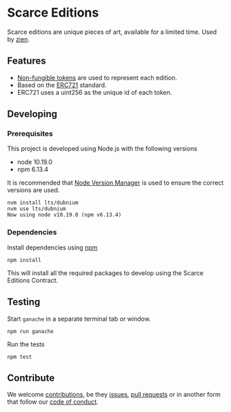 # Scarce Editions
Scarce editions are unique pieces of art, available for a limited time. Used by [zien][zien].

## Features
- [Non-fungible tokens][nft] are used to represent each edition. 
- Based on the [ERC721][erc721] standard. 
- ERC721 uses a uint256 as the unique id of each token. 

## Developing

### Prerequisites

This project is developed using Node.js with the following versions 

* node 10.19.0
* npm 6.13.4

It is recommended that [Node Version Manager][nvm] is used to ensure the correct versions are used. 

    nvm install lts/dubnium
    nvm use lts/dubnium
    Now using node v10.19.0 (npm v6.13.4)

### Dependencies

Install dependencies using [npm][npm]

    npm install

This will install all the required packages to develop using the Scarce Editions Contract.

## Testing

Start `ganache` in a separate terminal tab or window.

    npm run ganache

Run the tests

    npm test

## Contribute
We welcome [contributions][contrib], be they [issues][issues], [pull requests][pullrequest] or in another form that follow our [code of conduct][codeofconduct].

[zien]: https://zien.io/
[nft]: https://en.wikipedia.org/wiki/Non-fungible_token
[erc721]: http://erc721.org/
[npm]: https://docs.npmjs.com/getting-started/installing-node
[nvm]: https://github.com/nvm-sh/nvm
[issues]: ../../issues/new/choose
[pullrequest]: .github/PULL_REQUEST_TEMPLATE.md
[contrib]: .github/CONTRIBUTING.md
[codeofconduct]: ./CODE_OF_CONDUCT.md 
